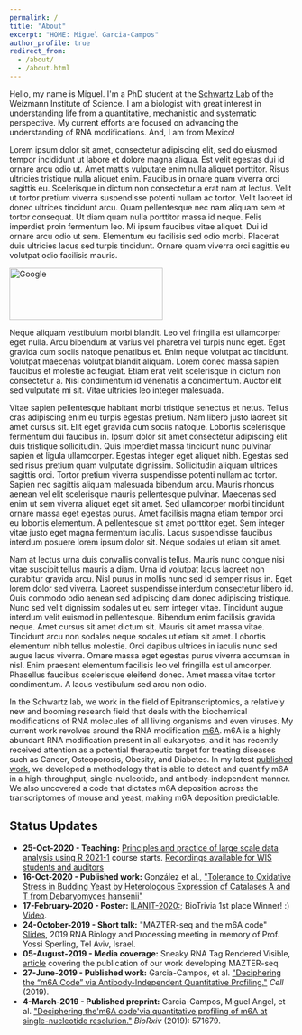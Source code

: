 ```yaml
---
permalink: /
title: "About"
excerpt: "HOME: Miguel Garcia-Campos"
author_profile: true
redirect_from: 
  - /about/
  - /about.html
---
```



Hello, my name is Miguel. I'm a PhD student at the [Schwartz Lab](http://www.weizmann.ac.il/molgen/Schwartz/) of the Weizmann Institute of Science. I am a biologist with great interest in understanding life from a quantitative, mechanistic and systematic perspective. My current efforts are focused on advancing the understanding of RNA modifications. And, I am from Mexico!

Lorem ipsum dolor sit amet, consectetur adipiscing elit, sed do eiusmod tempor incididunt ut labore et dolore magna aliqua. Est velit egestas dui id ornare arcu odio ut. Amet mattis vulputate enim nulla aliquet porttitor. Risus ultricies tristique nulla aliquet enim. Faucibus in ornare quam viverra orci sagittis eu. Scelerisque in dictum non consectetur a erat nam at lectus. Velit ut tortor pretium viverra suspendisse potenti nullam ac tortor. Velit laoreet id donec ultrices tincidunt arcu. Quam pellentesque nec nam aliquam sem et tortor consequat. Ut diam quam nulla porttitor massa id neque. Felis imperdiet proin fermentum leo. Mi ipsum faucibus vitae aliquet. Dui id ornare arcu odio ut sem. Elementum eu facilisis sed odio morbi. Placerat duis ultricies lacus sed turpis tincidunt. Ornare quam viverra orci sagittis eu volutpat odio facilisis mauris.

<img alt="Google" src="https://www.google.com/images/branding/googlelogo/1x/googlelogo_color_272x92dp.png" data-atf="1" width="272" height="92">

Neque aliquam vestibulum morbi blandit. Leo vel fringilla est ullamcorper eget nulla. Arcu bibendum at varius vel pharetra vel turpis nunc eget. Eget gravida cum sociis natoque penatibus et. Enim neque volutpat ac tincidunt. Volutpat maecenas volutpat blandit aliquam. Lorem donec massa sapien faucibus et molestie ac feugiat. Etiam erat velit scelerisque in dictum non consectetur a. Nisl condimentum id venenatis a condimentum. Auctor elit sed vulputate mi sit. Vitae ultricies leo integer malesuada.

Vitae sapien pellentesque habitant morbi tristique senectus et netus. Tellus cras adipiscing enim eu turpis egestas pretium. Nam libero justo laoreet sit amet cursus sit. Elit eget gravida cum sociis natoque. Lobortis scelerisque fermentum dui faucibus in. Ipsum dolor sit amet consectetur adipiscing elit duis tristique sollicitudin. Quis imperdiet massa tincidunt nunc pulvinar sapien et ligula ullamcorper. Egestas integer eget aliquet nibh. Egestas sed sed risus pretium quam vulputate dignissim. Sollicitudin aliquam ultrices sagittis orci. Tortor pretium viverra suspendisse potenti nullam ac tortor. Sapien nec sagittis aliquam malesuada bibendum arcu. Mauris rhoncus aenean vel elit scelerisque mauris pellentesque pulvinar. Maecenas sed enim ut sem viverra aliquet eget sit amet. Sed ullamcorper morbi tincidunt ornare massa eget egestas purus. Amet facilisis magna etiam tempor orci eu lobortis elementum. A pellentesque sit amet porttitor eget. Sem integer vitae justo eget magna fermentum iaculis. Lacus suspendisse faucibus interdum posuere lorem ipsum dolor sit. Neque sodales ut etiam sit amet.

Nam at lectus urna duis convallis convallis tellus. Mauris nunc congue nisi vitae suscipit tellus mauris a diam. Urna id volutpat lacus laoreet non curabitur gravida arcu. Nisl purus in mollis nunc sed id semper risus in. Eget lorem dolor sed viverra. Laoreet suspendisse interdum consectetur libero id. Quis commodo odio aenean sed adipiscing diam donec adipiscing tristique. Nunc sed velit dignissim sodales ut eu sem integer vitae. Tincidunt augue interdum velit euismod in pellentesque. Bibendum enim facilisis gravida neque. Amet cursus sit amet dictum sit. Mauris sit amet massa vitae. Tincidunt arcu non sodales neque sodales ut etiam sit amet. Lobortis elementum nibh tellus molestie. Orci dapibus ultrices in iaculis nunc sed augue lacus viverra. Ornare massa eget egestas purus viverra accumsan in nisl. Enim praesent elementum facilisis leo vel fringilla est ullamcorper. Phasellus faucibus scelerisque eleifend donec. Amet massa vitae tortor condimentum. A lacus vestibulum sed arcu non odio.


In the Schwartz lab, we work in the field of Epitranscriptomics, a relatively new and booming research field that deals with the biochemical modifications of RNA molecules of all living organisms and even viruses. My current work revolves around the RNA modification [m6A](https://en.wikipedia.org/wiki/N6-Methyladenosine). m6A is a highly abundant RNA modification present in all eukaryotes, and it has recently received attention as a potential therapeutic target for treating diseases such as Cancer, Osteoporosis, Obesity, and Diabetes. In my latest [published work](https://www.cell.com/cell/fulltext/S0092-8674(19)30676-2), we developed a methodology that is able to detect and quantify m6A in a high-throughput, single-nucleotide, and antibody-independent manner. We also uncovered a code that dictates m6A deposition across the transcriptomes of mouse and yeast, making m6A deposition predictable.

## Status Updates

* **25-Oct-2020 - Teaching:** [Principles and practice of large scale data analysis using R 2021-1](https://angelcampos.github.io/teaching/2021-Rcourse) course starts. [Recordings available for WIS students and auditors](https://weizmann.cloud.panopto.eu/Panopto/Pages/Sessions/List.aspx#folderID=%225b1109c5-94da-4bfe-8b62-ac5e005fd3d9%22)
* **16-Oct-2020 - Published work:** González et al., ["Tolerance to Oxidative Stress in Budding Yeast by Heterologous Expression of Catalases A and T from Debaryomyces hansenii"](https://link.springer.com/article/10.1007/s00284-020-02237-3)
* **17-February-2020 - Poster:** [ILANIT-2020:](https://bit.ly/ilanitPoster); BioTrivia 1st place Winner! :) [Video](https://youtu.be/iZH_RLJXDh0).
* **24-October-2019 - Short talk:** "MAZTER-seq and the m6A code" [Slides](http://bit.ly/IsraelRNA_2019_shortTalk), 2019 RNA Biology and Processing meeting in memory of Prof. Yossi Sperling, Tel Aviv, Israel.
* **05-August-2019 - Media coverage:** Sneaky RNA Tag Rendered Visible, [article](https://wis-wander.weizmann.ac.il/life-sciences/sneaky-rna-tag-rendered-visible) covering the publication of our work developing MAZTER-seq
* **27-June-2019 - Published work:** Garcia-Campos, et al. ["Deciphering the “m6A Code” via Antibody-Independent Quantitative Profiling."](https://www.cell.com/cell/fulltext/S0092-8674(19)30676-2) *Cell* (2019).
* **4-March-2019 - Published preprint:** Garcia-Campos, Miguel Angel, et al. ["Deciphering the'm6A code'via quantitative profiling of m6A at single-nucleotide resolution."](https://www.biorxiv.org/content/10.1101/571679v1) *BioRxiv* (2019): 571679.
